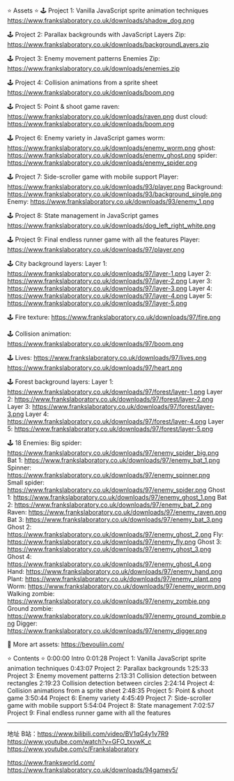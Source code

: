 ⭐️ Assets ⭐️
🕹 Project 1: Vanilla JavaScript sprite animation techniques
https://www.frankslaboratory.co.uk/downloads/shadow_dog.png

🕹 Project 2: Parallax backgrounds with JavaScript
Layers Zip: https://www.frankslaboratory.co.uk/downloads/backgroundLayers.zip

🕹 Project 3: Enemy movement patterns
Enemies Zip: https://www.frankslaboratory.co.uk/downloads/enemies.zip

🕹 Project 4: Collision animations from a sprite sheet
https://www.frankslaboratory.co.uk/downloads/boom.png

🕹 Project 5: Point & shoot game
raven: https://www.frankslaboratory.co.uk/downloads/raven.png
dust cloud: https://www.frankslaboratory.co.uk/downloads/boom.png

🕹 Project 6: Enemy variety in JavaScript games
worm: https://www.frankslaboratory.co.uk/downloads/enemy_worm.png
ghost: https://www.frankslaboratory.co.uk/downloads/enemy_ghost.png
spider: https://www.frankslaboratory.co.uk/downloads/enemy_spider.png

🕹 Project 7: Side-scroller game with mobile support
Player: https://www.frankslaboratory.co.uk/downloads/93/player.png
Background: https://www.frankslaboratory.co.uk/downloads/93/background_single.png
Enemy: https://www.frankslaboratory.co.uk/downloads/93/enemy_1.png

🕹 Project 8: State management in JavaScript games
https://www.frankslaboratory.co.uk/downloads/dog_left_right_white.png

🕹 Project 9: Final endless runner game with all the features 
Player: https://www.frankslaboratory.co.uk/downloads/97/player.png

🕹 City background layers:
Layer 1: https://www.frankslaboratory.co.uk/downloads/97/layer-1.png
Layer 2: https://www.frankslaboratory.co.uk/downloads/97/layer-2.png
Layer 3: https://www.frankslaboratory.co.uk/downloads/97/layer-3.png
Layer 4: https://www.frankslaboratory.co.uk/downloads/97/layer-4.png
Layer 5: https://www.frankslaboratory.co.uk/downloads/97/layer-5.png

🕹 Fire texture:
https://www.frankslaboratory.co.uk/downloads/97/fire.png

🕹 Collision animation:
https://www.frankslaboratory.co.uk/downloads/97/boom.png

🕹 Lives:
https://www.frankslaboratory.co.uk/downloads/97/lives.png
https://www.frankslaboratory.co.uk/downloads/97/heart.png

🕹 Forest background layers:
Layer 1: https://www.frankslaboratory.co.uk/downloads/97/forest/layer-1.png
Layer 2: https://www.frankslaboratory.co.uk/downloads/97/forest/layer-2.png
Layer 3: https://www.frankslaboratory.co.uk/downloads/97/forest/layer-3.png
Layer 4: https://www.frankslaboratory.co.uk/downloads/97/forest/layer-4.png
Layer 5: https://www.frankslaboratory.co.uk/downloads/97/forest/layer-5.png

🕹 18 Enemies:
Big spider: https://www.frankslaboratory.co.uk/downloads/97/enemy_spider_big.png
Bat 1: https://www.frankslaboratory.co.uk/downloads/97/enemy_bat_1.png
Spinner: https://www.frankslaboratory.co.uk/downloads/97/enemy_spinner.png
Small spider: https://www.frankslaboratory.co.uk/downloads/97/enemy_spider.png
Ghost 1: https://www.frankslaboratory.co.uk/downloads/97/enemy_ghost_1.png
Bat 2: https://www.frankslaboratory.co.uk/downloads/97/enemy_bat_2.png
Raven: https://www.frankslaboratory.co.uk/downloads/97/enemy_raven.png
Bat 3: https://www.frankslaboratory.co.uk/downloads/97/enemy_bat_3.png
Ghost 2: https://www.frankslaboratory.co.uk/downloads/97/enemy_ghost_2.png
Fly: https://www.frankslaboratory.co.uk/downloads/97/enemy_fly.png
Ghost 3: https://www.frankslaboratory.co.uk/downloads/97/enemy_ghost_3.png
Ghost 4: https://www.frankslaboratory.co.uk/downloads/97/enemy_ghost_4.png
Hand: https://www.frankslaboratory.co.uk/downloads/97/enemy_hand.png
Plant: https://www.frankslaboratory.co.uk/downloads/97/enemy_plant.png
Worm: https://www.frankslaboratory.co.uk/downloads/97/enemy_worm.png
Walking zombie: https://www.frankslaboratory.co.uk/downloads/97/enemy_zombie.png
Ground zombie: https://www.frankslaboratory.co.uk/downloads/97/enemy_ground_zombie.png
Digger: https://www.frankslaboratory.co.uk/downloads/97/enemy_digger.png

🔗 More art assets: https://bevouliin.com/

⭐️ Contents ⭐️
0:00:00 Intro
0:01:28 Project 1: Vanilla JavaScript sprite animation techniques
0:43:07 Project 2: Parallax backgrounds
1:25:33 Project 3: Enemy movement patterns
2:13:31 Collision detection between rectangles
2:19:23 Collision detection between circles
2:24:14 Project 4: Collision animations from a sprite sheet
2:48:35 Project 5: Point & shoot game
3:50:44 Project 6: Enemy variety
4:45:49 Project 7: Side-scroller game with mobile support
5:54:04 Project 8: State management
7:02:57 Project 9: Final endless runner game with all the features

---------------------------------------------------------------------------------------------------

地址
B站：https://www.bilibili.com/video/BV1qG4y1v7R9
https://www.youtube.com/watch?v=GFO_txvwK_c
https://www.youtube.com/c/Frankslaboratory

https://www.franksworld.com/
https://www.frankslaboratory.co.uk/downloads/94gamev5/
